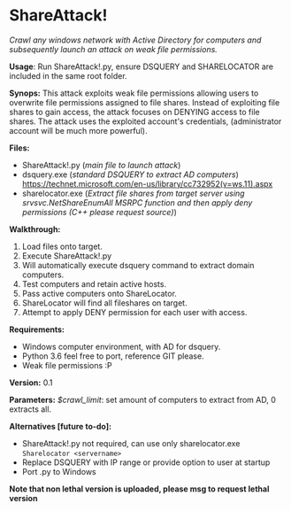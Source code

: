 # ShareAttack!
*Crawl any windows network with Active Directory for computers and subsequently launch an attack on weak file permissions.*

__Usage__: Run ShareAttack!.py, ensure DSQUERY and SHARELOCATOR are included in the same root folder.

__Synops:__ This attack exploits weak file permissions allowing users to overwrite file permissions assigned to file shares.
Instead of exploiting file shares to gain access, the attack focuses on DENYING access to file shares. The attack uses the exploited account's credentials, (administrator account will be much more powerful). 

__Files:__ 
* ShareAttack!.py (_main file to launch attack_)
* dsquery.exe (_standard DSQUERY to extract AD computers_) https://technet.microsoft.com/en-us/library/cc732952(v=ws.11).aspx
* sharelocator.exe (_Extract file shares from target server using srvsvc.NetShareEnumAll MSRPC function and then apply deny   permissions (C++ please request source)_)

__Walkthrough:__
1. Load files onto target.
2. Execute ShareAttack!.py
3. Will automatically execute dsquery command to extract domain computers.
4. Test computers and retain active hosts.
5. Pass active computers onto ShareLocator.
6. ShareLocator will find all fileshares on target.
7. Attempt to apply DENY permission for each user with access.

__Requirements:__
* Windows computer environment, with AD for dsquery.
* Python 3.6 feel free to port, reference GIT please.
* Weak file permissions :P

__Version:__ 0.1       

__Parameters:__ *$crawl_limit*: set amount of computers to extract from AD, 0 extracts all.

__Alternatives [future to-do]:__
* ShareAttack!.py not required, can use only sharelocator.exe ```Sharelocator <servername>```
* Replace DSQUERY with IP range or provide option to user at startup
* Port .py to Windows

__Note that non lethal version is uploaded, please msg to request lethal version__


